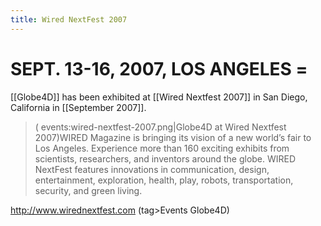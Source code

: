 ```yaml
---
title: Wired NextFest 2007
---
```

#  SEPT. 13-16, 2007, LOS ANGELES =

[[Globe4D]] has been exhibited at [[Wired Nextfest 2007]] in San Diego, California in [[September 2007]].

<blockquote>( events:wired-nextfest-2007.png|Globe4D at Wired Nextfest 2007)WIRED Magazine is bringing its vision of a new world’s fair to Los Angeles. Experience more than 160 exciting exhibits from scientists, researchers, and inventors around the globe. WIRED NextFest features innovations in communication, design, entertainment, exploration, health, play, robots, transportation, security, and green living.</blockquote>

http://www.wirednextfest.com
(tag>Events Globe4D)
